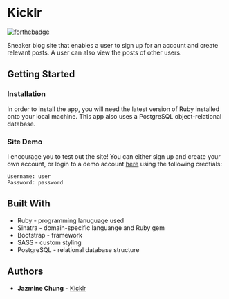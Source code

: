 # Kicklr
[![forthebadge](https://forthebadge.com/images/badges/made-with-ruby.svg)](https://forthebadge.com)

Sneaker blog site that enables a user to sign up for an account and create relevant posts. A user can also view the posts of other users.

## Getting Started

### Installation
In order to install the app, you will need the latest version of Ruby installed onto your local machine. This app also uses a PostgreSQL object-relational database.

### Site Demo
I encourage you to test out the site! You can either sign up and create your own account, or login to a demo account [here](https://www.kicklr.herokuapp.com) using the following credtials:

```
Username: user
Password: password
```

## Built With
- Ruby - programming lanuguage used
- Sinatra - domain-specific languange and Ruby gem
- Bootstrap - framework
- SASS - custom styling
- PostgreSQL - relational database structure

## Authors
- **Jazmine Chung** - [Kicklr](https://kicklr.herokuapp.com)


